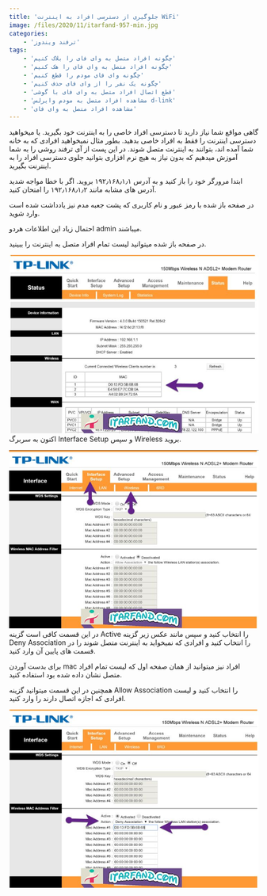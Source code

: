 ```yaml
---
title: 'جلوگیری از دسترسی افراد به اینترنت WiFi'
image: /files/2020/11/itarfand-957-min.jpg
categories:
    - 'ترفند ویندوز'
tags:
    - 'چگونه افراد متصل به وای فای را بلاک کنیم'
    - 'چگونه افراد متصل به وای فای را هک کنیم'
    - 'چگونه وای فای مودم را قطع کنیم'
    - 'چگونه یک نفر را از وای فای حذف کنیم'
    - 'قطع اتصال افراد متصل به وای فای با گوشی'
    - 'مشاهده افراد متصل به مودم وایرلس d-link'
    - 'مشاهده افراد متصل به وای فای'
---
```


گاهی مواقع شما نیاز دارید تا دسترسی افراد خاصی را به اینترنت خود بگیرید. یا میخواهید دسترسی اینترنت را فقط به افراد خاصی بدهید. بطور مثال نمیخواهید افرادی که به خانه شما آمده اند، بتوانند به اینترنت متصل شوند. در این پست از آی ترفند روشی را به شما آموزش میدهیم که بدون نیاز به هیچ نرم افزاری بتوانید جلوی دسترسی افراد را به اینترنت بگیرید.

ابتدا مرورگر خود را باز کنید و به آدرس ۱۹۲٫۱۶۸٫۱٫۱ بروید. اگر با خطا مواجه شدید آدرس های مشابه مانند ۱۹۲٫۱۶۸٫۱٫۲ را امتحان کنید.

در صفحه باز شده با رمز عبور و نام کاربری که پشت جعبه مدم نیز یادداشت شده است وارد شوید.

احتمال زیاد این اطلاعات هردو admin میباشند.

در صفحه باز شده میتوانید لیست تمام افراد متصل به اینترنت را ببینید.

![mhkarami97](/files/2020/11/itarfand-954-min.jpg)
اکنون به سربرگ Interface Setup و سپس Wireless بروید.

![mhkarami97](/files/2020/11/itarfand-955-min.jpg)
در این قسمت کافی است گزینه Active را انتخاب کنید و سپس مانند عکس زیر گزینه Deny Association را انتخاب کنید و افرادی که نمیخواید به اینترنت متصل شوند را در قسمت های پایین آن وارد کنید.

برای بدست آوردن mac افراد نیز میتوانید از همان صفحه اول که لیست تمام افراد متصل نشان داده شده بود استفاده کنید.

همچنین در این قسمت میتوانید گزینه Allow Association را انتخاب کنید و لیست افرادی که اجازه اتصال دارند را وارد کنید.

![mhkarami97](/files/2020/11/itarfand-956-min.jpg)
